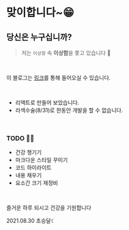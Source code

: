 # 맞이합니다~😁
## 당신은 누구십니까?
> 저는 `이상향` 속 **이상함**을 쫓고 있습니다 🔮

<br>

이 블로그는 [링크](https://blog.crescent.dev)를 통해 들어오실 수 있습니다.

<br>

- 리액트로 만들어 보았습니다.
- 라섹수술(8/31)로 한동안 개발을 할 수 없습니다.

<br>

### TODO 🧙‍♂️
- 건강 챙기기
- 마크다운 스타일 꾸미기
- 코드 하이라이트
- 내용 채우기
- 요소간 크기 재정비

<br>

즐거운 하루 되시고 건강을 기원합니다

2021.08.30
초승달☾

